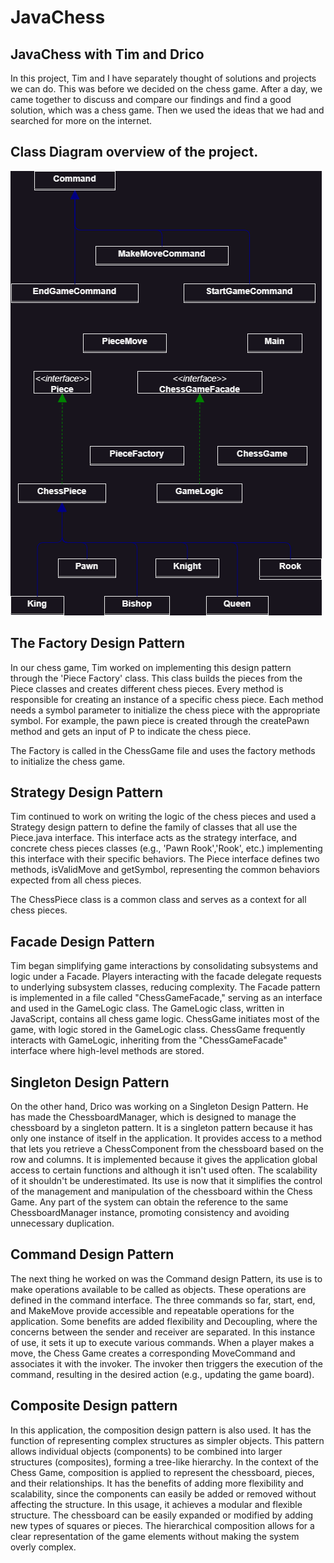 # JavaChess
## JavaChess with Tim and Drico

In this project, Tim and I have separately thought of solutions and projects we can do. This was before we decided on the chess game. After a day, we came together to discuss and compare our findings and find a good solution, which was a chess game. Then we used the ideas that we had and searched for more on the internet.

## Class Diagram overview of the project.
![Class Diagram](JavaChess.drawio.png)

## The Factory Design Pattern
In our chess game, Tim worked on implementing this design pattern through the 'Piece Factory' class.
This class builds the pieces from the Piece classes and creates different chess pieces.
Every method is responsible for creating an instance of a specific chess piece.
Each method needs a symbol parameter to initialize the chess piece with the appropriate symbol.
For example, the pawn piece is created through the createPawn method and gets an input of P to indicate the chess piece.

The Factory is called in the ChessGame file and uses the factory methods to initialize the chess game.

## Strategy Design Pattern
Tim continued to work on writing the logic of the chess pieces and used a Strategy design pattern to define the family of classes that all use the Piece.java interface.
This interface acts as the strategy interface, and concrete chess pieces classes (e.g., 'Pawn Rook','Rook', etc.) implementing this interface with their specific behaviors. 
The Piece interface defines two methods, isValidMove and getSymbol, representing the common behaviors expected from all chess pieces.

The ChessPiece class is a common class and serves as a context for all chess pieces.

## Facade Design Pattern
Tim began simplifying game interactions by consolidating subsystems and logic under a Facade. Players interacting with the facade delegate requests to underlying subsystem classes, reducing complexity.
The Facade pattern is implemented in a file called "ChessGameFacade," serving as an interface and used in the GameLogic class. The GameLogic class, written in JavaScript, contains all chess game logic. ChessGame initiates most of the game, with logic stored in the GameLogic class. ChessGame frequently interacts with GameLogic, inheriting from the "ChessGameFacade" interface where high-level methods are stored.

## Singleton Design Pattern
On the other hand, Drico was working on a Singleton Design Pattern.
He has made the ChessboardManager, which is designed to manage the chessboard by a singleton pattern.
It is a singleton pattern because it has only one instance of itself in the application.
It provides access to a method that lets you retrieve a ChessComponent from the chessboard based on the row and columns.
It is implemented because it gives the application global access to certain functions and although it isn't used often.
The scalability of it shouldn't be underestimated. 
Its use is now that it simplifies the control of the management and manipulation of the chessboard within the Chess Game.
Any part of the system can obtain the reference to the same ChessboardManager instance, promoting consistency and avoiding unnecessary duplication.

## Command Design Pattern
The next thing he worked on was the Command design Pattern, its use is to make operations available to be called as objects.
These operations are defined in the command interface.
The three commands so far, start, end, and MakeMove provide accessible and repeatable operations for the application. 
Some benefits are added flexibility and Decoupling, where the concerns between the sender and receiver are separated.
In this instance of use, it sets it up to execute various commands.
When a player makes a move, the Chess Game creates a corresponding MoveCommand and associates it with the invoker.
The invoker then triggers the execution of the command, resulting in the desired action (e.g., updating the game board).

## Composite Design pattern
In this application, the composition design pattern is also used. 
It has the function of representing complex structures as simpler objects.
This pattern allows individual objects (components) to be combined into larger structures (composites), forming a tree-like hierarchy.
In the context of the Chess Game, composition is applied to represent the chessboard, pieces, and their relationships.
It has the benefits of adding more flexibility and scalability, since the components can easily be added or removed without affecting the structure.
In this usage, it achieves a modular and flexible structure.
The chessboard can be easily expanded or modified by adding new types of squares or pieces.
The hierarchical composition allows for a clear representation of the game elements without making the system overly complex.
